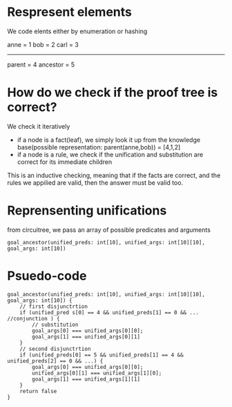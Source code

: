 # Respresent elements
We code elents either by enumeration or hashing

anne = 1
bob = 2
carl = 3

----------------
parent = 4
ancestor = 5


# How do we check if the proof tree is correct?
We check it iteratively
- if a node is a fact(leaf), we simply look it up from the knowledge base(possible representation: parent(anne,bob)) = [4,1,2]
- if a node is a rule, we check if the unification and substitution are correct for its immediate children

This is an inductive checking, meaning that if the facts are correct, and the rules we appilied are valid, then the answer must be valid too.

# Reprensenting unifications
from circuitree, we pass an array of possible predicates and arguments

`goal_ancestor(unified_preds: int[10], unified_args: int[10][10], goal_args: int[10])`

# Psuedo-code
```
goal_ancestor(unified_preds: int[10], unified_args: int[10][10], goal_args: int[10]) {
    // first disjunctrtion    
    if (unified_pred s[0] == 4 && unified_preds[1] == 0 && ... //conjunction ) {
        // substitution
        goal_args[0] === unified_args[0][0];
        goal_args[1] === unified_args[0][1]
    }
    // second disjunctrtion
    if (unified_preds[0] == 5 && unified_preds[1] == 4 && unified_preds[2] == 0 && ...) {
        goal_args[0] === unified_args[0][0];
        unified_args[0][1] === unified_args[1][0];
        goal_args[1] === unified_args[1][1]
    }
    return false
}
```
